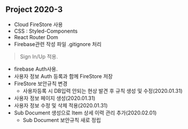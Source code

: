 ## Project 2020-3

- Cloud FireStore 사용
- CSS : Styled-Components
- React Router Dom
- Firebase관련 작성 파일 .gitignore 처리

> Sign In/Up 적용.

- firebase Auth사용.
- 사용자 정보 Auth 등록과 함께 FireStore 저장
- FireStore 보안규칙 변경
  - 사용자등록 시 DB입력 안되는 현상 발견 후 규칙 생성 및 수정(2020.01.31)
- 사용자 정보 페이지 생성(2020.01.31)
- 사용자 정보 수정 및 삭제 적용(2020.01.31)
- Sub Document 생성으로 Item 상세 이력 관리 추가(2020.02.01)
  - Sub Document 보안규칙 새로 정립
